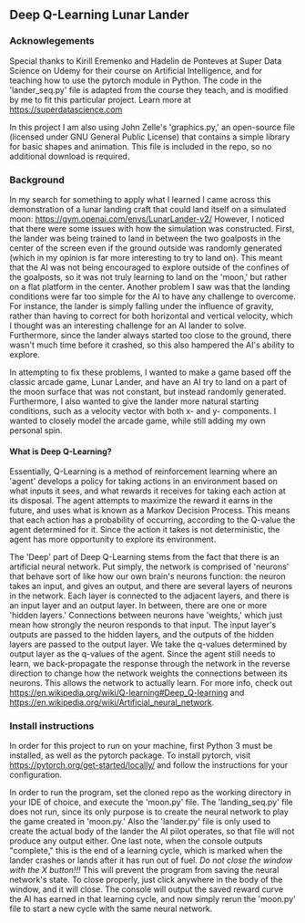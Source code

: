 ## Deep Q-Learning Lunar Lander
### Acknowlegements
Special thanks to Kirill Eremenko and Hadelin de Ponteves at Super Data Science on Udemy for their course on Artificial Intelligence, and for teaching how to use the pytorch module in Python. The code in the 'lander_seq.py' file is adapted from the course they teach, and is modified by me to fit this particular project. Learn more at https://superdatascience.com

In this project I am also using John Zelle's 'graphics.py,' an open-source file (licensed under GNU General Public License) that contains a simple library for basic shapes and animation. This file is included in the repo, so no additional download is required.

### Background
In my search for something to apply what I learned I came across this demonstration of a lunar landing craft that could land itself on a simulated moon: https://gym.openai.com/envs/LunarLander-v2/ However, I noticed that there were some issues with how the simulation was constructed. First, the lander was being trained to land in between the two goalposts in the center of the screen even if the ground outside was randomly generated (which in my opinion is far more interesting to try to land on). This meant that the AI was not being encouraged to explore outside of the confines of the goalposts, so it was not truly learning to land on the 'moon,' but rather on a flat platform in the center. Another problem I saw was that the landing conditions were far too simple for the AI to have any challenge to overcome. For instance, the lander is simply falling under the influence of gravity, rather than having to correct for both horizontal and vertical velocity, which I thought was an interesting challenge for an AI lander to solve. Furthermore, since the lander always started too close to the ground, there wasn't much time before it crashed, so this also hampered the AI's ability to explore.

In attempting to fix these problems, I wanted to make a game based off the classic arcade game, Lunar Lander, and have an AI try to land on a part of the moon surface that was not constant, but instead randomly generated. Furthermore, I also wanted to give the lander more natural starting conditions, such as a velocity vector with both x- and y- components. I wanted to closely model the arcade game, while still adding my own personal spin.

#### What is Deep Q-Learning? 
Essentially, Q-Learning is a method of reinforcement learning where an 'agent' develops a policy for taking actions in an environment based on what inputs it sees, and what rewards it receives for taking each action at its disposal. The agent attempts to maximize the reward it earns in the future, and uses what is known as a Markov Decision Process. This means that each action has a probability of occurring, according to the Q-value the agent determined for it. Since the action it takes is not deterministic, the agent has more opportunity to explore its environment.

The 'Deep' part of Deep Q-Learning stems from the fact that there is an artificial neural network. Put simply, the network is comprised of 'neurons' that behave sort of like how our own brain's neurons function: the neuron takes an input, and gives an output, and there are several layers of neurons in the network. Each layer is connected to the adjacent layers, and there is an input layer and an output layer. In between, there are one or more 'hidden layers.' Connections between neurons have 'weights,' which just mean how strongly the neuron responds to that input. The input layer's outputs are passed to the hidden layers, and the outputs of the hidden layers are passed to the output layer. We take the q-values determined by output layer as the q-values of the agent. Since the agent still needs to learn, we back-propagate the response through the network in the reverse direction to change how the network weights the connections between its neurons. This allows the network to actually learn. For more info, check out https://en.wikipedia.org/wiki/Q-learning#Deep_Q-learning and https://en.wikipedia.org/wiki/Artificial_neural_network.

### Install instructions
In order for this project to run on your machine, first Python 3 must be installed, as well as the pytorch package. To install pytorch, visit https://pytorch.org/get-started/locally/ and follow the instructions for your configuration.

In order to run the program, set the cloned repo as the working directory in your IDE of choice, and execute the 'moon.py' file. The 'landing_seq.py' file does not run, since its only purpose is to create the neural network to play the game created in 'moon.py.' Also the 'lander.py' file is only used to create the actual body of the lander the AI pilot operates, so that file will not produce any output either. 
One last note, when the console outputs "complete," this is the end of a learning cycle, which is marked when the lander crashes or lands after it has run out of fuel. *Do not close the window with the X button!!!* This will prevent the program from saving the neural network's state. To close properly, just click anywhere in the body of the window, and it will close. The console will output the saved reward curve the AI has earned in that learning cycle, and now simply rerun the 'moon.py' file to start a new cycle with the same neural network.

